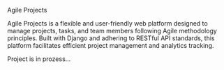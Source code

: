 Agile Projects


Agile Projects is a flexible and user-friendly web platform designed to manage projects, tasks, and team members 
following Agile methodology principles. Built with Django and adhering to RESTful API standards, this platform 
facilitates efficient project management and analytics tracking.


Project is in prozess...